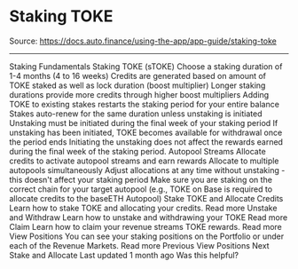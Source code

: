 # Staking TOKE

Source: https://docs.auto.finance/using-the-app/app-guide/staking-toke

---

Staking Fundamentals
Staking TOKE (sTOKE)
Choose a staking duration of 1-4 months (4 to 16 weeks)
Credits are generated based on amount of TOKE staked as well as lock duration (boost multiplier)
Longer staking durations provide more credits through higher boost multipliers
Adding TOKE to existing stakes restarts the staking period for your entire balance
Stakes auto-renew for the same duration unless unstaking is initiated
Unstaking must be initiated during the final week of your staking period
If unstaking has been initiated, TOKE becomes available for withdrawal once the period ends
Initiating the unstaking does not affect the rewards earned during the final week of the staking period.
Autopool Streams
Allocate credits to activate autopool streams and earn rewards
Allocate to multiple autopools simultaneously
Adjust allocations at any time without unstaking - this doesn't affect your staking period
Make sure you are staking on the correct chain for your target autopool (e.g., TOKE on Base is required to allocate credits to the baseETH Autopool)
Stake TOKE and Allocate Credits
Learn how to stake TOKE and allocating your credits.
Read more
Unstake and Withdraw
Learn how to unstake and withdrawing your TOKE
Read more
Claim
Learn how to claim your revenue streams TOKE rewards.
Read more
View Positions
You can see your staking positions on the Portfolio or under each of the Revenue Markets.
Read more
Previous
View Positions
Next
Stake and Allocate
Last updated
1 month ago
Was this helpful?